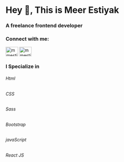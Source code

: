<h1 align="left">Hey 👋, This is Meer Estiyak</h1>
<h3 align="left">A freelance frontend developer</h3>

<p align="left">
<h3 align="left">Connect with me:</h3>
<a href="https://twitter.com/mmestiyak" target="blank"><img align="center" src="https://cdn.jsdelivr.net/npm/simple-icons@3.0.1/icons/twitter.svg" alt="mmestiyak" height="30" width="40" /></a>
<a href="https://linkedin.com/in/mmestiyak" target="blank"><img align="center" src="https://cdn.jsdelivr.net/npm/simple-icons@3.0.1/icons/linkedin.svg" alt="mmestiyak" height="30" width="40" /></a>
</p>

<h3 align="left">I Specialize in</h3>
<h6 align="left"> Html </h6>
<h6 align="left"> CSS </h6>
<h6 align="left"> Sass </h6>
<h6 align="left"> Bootstrap </h6>
<h6 align="left"> javaScript </h6>
<h6 align="left"> React JS </h6>
